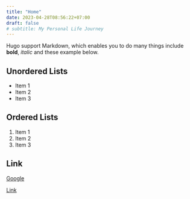 ```yaml
---
title: "Home"
date: 2023-04-28T08:56:22+07:00
draft: false
# subtitle: My Personal Life Journey
---
```


Hugo support Markdown, which enables you to do many things include **bold**, _italic_ and these example below.

## Unordered Lists

- Item 1
- Item 2
- Item 3

## Ordered Lists

1. Item 1
2. Item 2
3. Item 3

## Link

[Google](www.google.com)

<a class="btn btn-primary" href="#" role="button">Link</a>